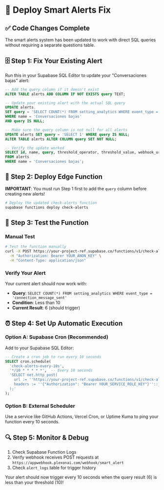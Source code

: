 # 🚨 Deploy Smart Alerts Fix

## ✅ Code Changes Complete
The smart alerts system has been updated to work with direct SQL queries without requiring a separate questions table.

## 🗄️ Step 1: Fix Your Existing Alert

Run this in your Supabase SQL Editor to update your "Conversaciones bajas" alert:

```sql
-- Add the query column if it doesn't exist
ALTER TABLE alerts ADD COLUMN IF NOT EXISTS query TEXT;

-- Update your existing alert with the actual SQL query
UPDATE alerts 
SET query = 'SELECT COUNT(*) FROM setting_analytics WHERE event_type = ''connection_message_sent'''
WHERE name = 'Conversaciones bajas' 
AND query IS NULL;

-- Make sure the query column is not null for all alerts
UPDATE alerts SET query = 'SELECT 1' WHERE query IS NULL;
ALTER TABLE alerts ALTER COLUMN query SET NOT NULL;

-- Verify the update worked
SELECT id, name, query, threshold_operator, threshold_value, webhook_url, is_active
FROM alerts 
WHERE name = 'Conversaciones bajas';
```

## 🚀 Step 2: Deploy Edge Function

**IMPORTANT**: You must run Step 1 first to add the `query` column before creating new alerts!

```bash
# Deploy the updated check-alerts function
supabase functions deploy check-alerts
```

## 🧪 Step 3: Test the Function

### Manual Test
```bash
# Test the function manually
curl -X POST https://your-project-ref.supabase.co/functions/v1/check-alerts \
  -H "Authorization: Bearer YOUR_ANON_KEY" \
  -H "Content-Type: application/json"
```

### Verify Your Alert
Your current alert should now work with:
- **Query**: `SELECT COUNT(*) FROM setting_analytics WHERE event_type = 'connection_message_sent'`
- **Condition**: Less than 10
- **Current Result**: 6 (should trigger)

## ⏰ Step 4: Set Up Automatic Execution

### Option A: Supabase Cron (Recommended)
Add to your Supabase SQL Editor:

```sql
-- Create a cron job to run every 10 seconds
SELECT cron.schedule(
  'check-alerts-every-10s',
  '*/10 * * * * *',  -- Every 10 seconds
  'SELECT net.http_post(
    url := ''https://your-project-ref.supabase.co/functions/v1/check-alerts'',
    headers := ''{"Authorization": "Bearer YOUR_SERVICE_ROLE_KEY"}''::jsonb
  );'
);
```

### Option B: External Scheduler
Use a service like GitHub Actions, Vercel Cron, or Uptime Kuma to ping your function every 10 seconds.

## 🔍 Step 5: Monitor & Debug

1. Check Supabase Function Logs
2. Verify webhook receives POST requests at `https://appwebhook.plexonai.com/webhook/smart_alert`
3. Check `alert_logs` table for trigger history

Your alert should now trigger every 10 seconds when the query result (6) is less than your threshold (10)!